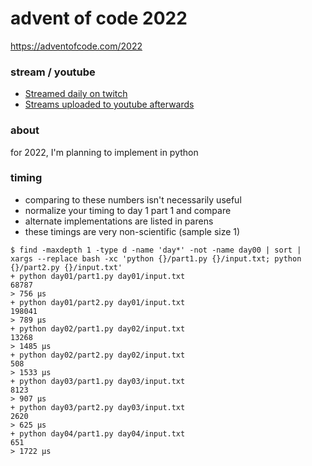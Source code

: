 advent of code 2022
===================

https://adventofcode.com/2022

### stream / youtube

- [Streamed daily on twitch](https://twitch.tv/anthonywritescode)
- [Streams uploaded to youtube afterwards](https://www.youtube.com/@anthonywritescode-vods)

### about

for 2022, I'm planning to implement in python

### timing

- comparing to these numbers isn't necessarily useful
- normalize your timing to day 1 part 1 and compare
- alternate implementations are listed in parens
- these timings are very non-scientific (sample size 1)

```console
$ find -maxdepth 1 -type d -name 'day*' -not -name day00 | sort | xargs --replace bash -xc 'python {}/part1.py {}/input.txt; python {}/part2.py {}/input.txt'
+ python day01/part1.py day01/input.txt
68787
> 756 μs
+ python day01/part2.py day01/input.txt
198041
> 789 μs
+ python day02/part1.py day02/input.txt
13268
> 1485 μs
+ python day02/part2.py day02/input.txt
508
> 1533 μs
+ python day03/part1.py day03/input.txt
8123
> 907 μs
+ python day03/part2.py day03/input.txt
2620
> 625 μs
+ python day04/part1.py day04/input.txt
651
> 1722 μs
```
